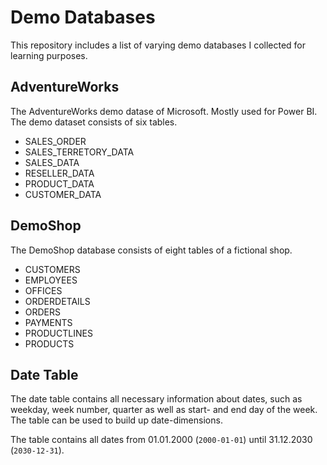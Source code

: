 # Demo Databases
This repository includes a list of varying demo databases I collected for learning purposes. 

## AdventureWorks
The AdventureWorks demo datase of Microsoft. Mostly used for Power BI. The demo dataset consists of six tables. 
- SALES_ORDER
- SALES_TERRETORY_DATA
- SALES_DATA
- RESELLER_DATA
- PRODUCT_DATA
- CUSTOMER_DATA

## DemoShop 
The DemoShop database consists of eight tables of a fictional shop.
- CUSTOMERS
- EMPLOYEES
- OFFICES
- ORDERDETAILS
- ORDERS
- PAYMENTS
- PRODUCTLINES
- PRODUCTS

## Date Table
The date table contains all necessary information about dates, such as weekday, week number, quarter as well as start- and end day of the week. 
The table can be used to build up date-dimensions.

The table contains all dates from 01.01.2000 (`2000-01-01`) until 31.12.2030 (`2030-12-31`).